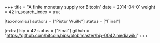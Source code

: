 +++
title = "A finite monetary supply for Bitcoin"
date = 2014-04-01
weight = 42
in_search_index = true

[taxonomies]
authors = ["Pieter Wuille"]
status = ["Final"]

[extra]
bip = 42
status = ["Final"]
github = "https://github.com/bitcoin/bips/blob/master/bip-0042.mediawiki"
+++

